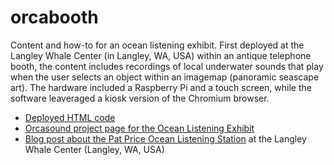 # orcabooth

Content and how-to for an ocean listening exhibit. First deployed at the Langley Whale Center (in Langley, WA, USA) within an antique telephone booth, the content includes recordings of local underwater sounds that play when the user selects an object within an imagemap (panoramic seascape art). The hardware included a Raspberry Pi and a touch screen, while the software leaveraged a kiosk version of the Chromium browser.

* [Deployed HTML code](https://orcasound.net/ed/booth/local.html?github)
* [Orcasound project page for the Ocean Listening Exhibit](https://www.orcasound.net/portfolio/ocean-listening-exhibit/)
* [Blog post about the Pat Price Ocean Listening Station](https://www.orcasound.net/2018/09/13/antique-phone-booth-becomes-an-ocean-listening-exhibit-with-a-raspberry-pi-and-html5-content/) at the Langley Whale Center (Langley, WA, USA)
